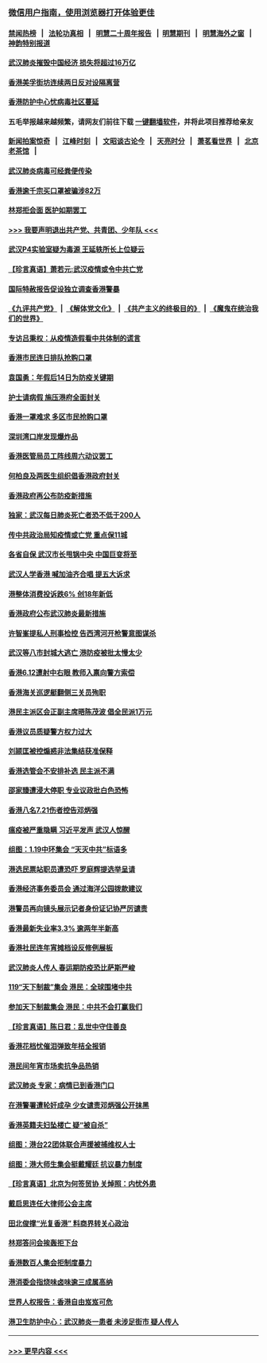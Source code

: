 ### [微信用户指南，使用浏览器打开体验更佳](https://github.com/gfw-breaker/banned-news1/blob/master/indexes/wechat-guide.md?t=0)
#### [禁闻热榜](热点新闻.md?t=0)  &nbsp;&nbsp;|&nbsp;&nbsp; [法轮功真相](https://github.com/gfw-breaker/truth/blob/master/README.md?t=0) &nbsp;&nbsp;|&nbsp;&nbsp; [明慧二十周年报告](https://github.com/gfw-breaker/mh-reports/blob/master/README.md?t=0) &nbsp;&nbsp;|&nbsp;&nbsp;[明慧期刊](https://github.com/gfw-breaker/mh-qikan) &nbsp;&nbsp;|&nbsp;&nbsp; [明慧海外之窗](https://github.com/gfw-breaker/mh-news/blob/master/README.md?t=0) &nbsp;&nbsp;|&nbsp;&nbsp; [神韵特别报道](https://github.com/gfw-breaker/mh-news/blob/master/shenyun.md?t=0)
#### [武汉肺炎摧毁中国经济 损失将超过16万亿](../pages/nsc415/n11839723.md?t=02040355) 
#### [香港美孚街坊连续两日反对设隔离营](../pages/nsc415/n11839962.md?t=02040355) 
#### [香港防护中心忧病毒社区蔓延](../pages/nsc415/n11839933.md?t=02040355) 
#### 五毛举报越来越频繁，请网友们前往下载 [一键翻墙软件](https://github.com/gfw-breaker/ssr-accounts)，并将此项目推荐给亲友
#### [新闻拍案惊奇](https://github.com/gfw-breaker/banned-news1/blob/master/pages/link4.md) &nbsp;&nbsp;|&nbsp;&nbsp; [江峰时刻](https://github.com/gfw-breaker/banned-news1/blob/master/pages/link4.md) &nbsp;&nbsp;|&nbsp;&nbsp; [文昭谈古论今](https://github.com/gfw-breaker/banned-news1/blob/master/pages/link4.md) &nbsp;&nbsp;|&nbsp;&nbsp; [天亮时分](https://github.com/gfw-breaker/banned-news1/blob/master/pages/link4.md) &nbsp;&nbsp;|&nbsp;&nbsp; [萧茗看世界](https://github.com/gfw-breaker/banned-news1/blob/master/pages/link4.md) &nbsp;&nbsp;|&nbsp;&nbsp; [北京老茶馆](https://github.com/gfw-breaker/banned-news1/blob/master/pages/link4.md) &nbsp;&nbsp;|&nbsp;&nbsp; 
#### [武汉肺炎病毒可经粪便传染](../pages/nsc415/n11839939.md?t=02040355) 
#### [香港逾千宗买口罩被骗涉82万](../pages/nsc415/n11839914.md?t=02040355) 
#### [林郑拒会面 医护如期罢工](../pages/nsc415/n11839892.md?t=02040355) 
#### [>>> 我要声明退出共产党、共青团、少年队 <<<](https://github.com/begood0513/goodnews/blob/master/quit/letter.md) 
#### [武汉P4实验室疑为毒源 王延轶所长上位疑云](../pages/nsc415/n11835543.md?t=02040355) 
#### [【珍言真语】萧若元:武汉疫情或令中共亡党](../pages/nsc415/n11829394.md?t=02040355) 
#### [国际特赦报告促设独立调查香港警暴](../pages/nsc415/n11833845.md?t=02040355) 
#### [《九评共产党》](https://github.com/begood0513/9ping.md/blob/master/README.md) &nbsp;|&nbsp; [《解体党文化》](../../../../jtdwh.md/blob/master/README.md)  &nbsp;|&nbsp; [《共产主义的终极目的》](../../../../gczydzjmd.md/blob/master/README.md) &nbsp;|&nbsp; [《魔鬼在统治我们的世界》](../../../../mgztzwmdsj.md/blob/master/README.md) 
#### [专访吕秉权：从疫情造假看中共体制的谎言](../pages/nsc415/n11833813.md?t=02040355) 
#### [香港市民连日排队抢购口罩](../pages/nsc415/n11833794.md?t=02040355) 
#### [袁国勇：年假后14日为防疫关键期](../pages/nsc415/n11831088.md?t=02040355) 
#### [护士请病假 施压港府全面封关](../pages/nsc415/n11831030.md?t=02040355) 
#### [香港一罩难求 多区市民抢购口罩](../pages/nsc415/n11831002.md?t=02040355) 
#### [深圳湾口岸发现爆炸品](../pages/nsc415/n11828802.md?t=02040355) 
#### [香港医管局员工阵线周六动议罢工](../pages/nsc415/n11828762.md?t=02040355) 
#### [何柏良及两医生组织倡香港政府封关](../pages/nsc415/n11828749.md?t=02040355) 
#### [香港政府再公布防疫新措施](../pages/nsc415/n11828716.md?t=02040355) 
#### [独家：武汉每日肺炎死亡者恐不低于200人](../pages/nsc415/n11828240.md?t=02040355) 
#### [传中共政治局知疫情或亡党 重点保11城](../pages/nsc415/n11828145.md?t=02040355) 
#### [各省自保 武汉市长甩锅中央 中国巨变将至](../pages/nsc415/n11828021.md?t=02040355) 
#### [武汉人学香港 喊加油齐合唱 提五大诉求](../pages/nsc415/n11827046.md?t=02040355) 
#### [港整体消费投诉跌6% 创18年新低](../pages/nsc415/n11817280.md?t=02040355) 
#### [香港政府公布武汉肺炎最新措施](../pages/nsc415/n11817152.md?t=02040355) 
#### [许智峯提私人刑事检控 告西湾河开枪警意图谋杀](../pages/nsc415/n11817132.md?t=02040355) 
#### [武汉等八市封城大逃亡 港防疫被批太慢太少](../pages/nsc415/n11817058.md?t=02040355) 
#### [香港6.12遭射中右眼 教师入禀向警方索偿](../pages/nsc415/n11814678.md?t=02040355) 
#### [香港海关巡逻艇翻侧三关员殉职](../pages/nsc415/n11814604.md?t=02040355) 
#### [港民主派区会正副主席晤陈茂波 倡全民派1万元](../pages/nsc415/n11814582.md?t=02040355) 
#### [香港议员质疑警方权力过大](../pages/nsc415/n11814560.md?t=02040355) 
#### [刘颕匡被控煽惑非法集结获准保释](../pages/nsc415/n11811727.md?t=02040355) 
#### [香港选管会不安排补选 民主派不满](../pages/nsc415/n11811691.md?t=02040355) 
#### [邵家臻遭浸大停职 专业议政批白色恐怖](../pages/nsc415/n11811670.md?t=02040355) 
#### [香港八名7.21伤者控告邓炳强](../pages/nsc415/n11811623.md?t=02040355) 
#### [瘟疫被严重隐瞒 习近平发声 武汉人惊醒](../pages/nsc415/n11811186.md?t=02040355) 
#### [组图：1.19中环集会 “天灭中共”标语多](../pages/nsc415/n11809514.md?t=02040355) 
#### [港选民票站职员遭恐吓 罗庭辉提选举呈请](../pages/nsc415/n11808914.md?t=02040355) 
#### [香港经济事务委员会 通过海洋公园拨款建议](../pages/nsc415/n11808906.md?t=02040355) 
#### [港警员再向镜头展示记者身份证记协严厉谴责](../pages/nsc415/n11808888.md?t=02040355) 
#### [香港最新失业率3.3% 逾两年半新高](../pages/nsc415/n11808887.md?t=02040355) 
#### [香港社民连年宵摊档设反修例展板](../pages/nsc415/n11808857.md?t=02040355) 
#### [武汉肺炎人传人 春运期防疫恐比萨斯严峻](../pages/nsc415/n11808739.md?t=02040355) 
#### [119“天下制裁”集会 港民：全球围堵中共](../pages/nsc415/n11806318.md?t=02040355) 
#### [参加天下制裁集会 港民：中共不会打赢我们](../pages/nsc415/n11806596.md?t=02040355) 
#### [【珍言真语】陈日君：乱世中守住善良](../pages/nsc415/n11806247.md?t=02040355) 
#### [香港花档忧催泪弹致年桔全报销](../pages/nsc415/n11806130.md?t=02040355) 
#### [港民间年宵市场卖抗争品热销](../pages/nsc415/n11806073.md?t=02040355) 
#### [武汉肺炎 专家：病情已到香港门口](../pages/nsc415/n11806020.md?t=02040355) 
#### [在港警署遭轮奸成孕 少女谴责邓炳强公开抹黑](../pages/nsc415/n11805981.md?t=02040355) 
#### [香港英籍夫妇坠楼亡 疑“被自杀”](../pages/nsc415/n11805937.md?t=02040355) 
#### [组图：港台22团体联合声援被捕维权人士](../pages/nsc415/n11801834.md?t=02040355) 
#### [组图：港大师生集会挺戴耀廷 抗议暴力制度](../pages/nsc415/n11799298.md?t=02040355) 
#### [【珍言真语】北京为何签贸协 关焯照：内忧外患](../pages/nsc415/n11799790.md?t=02040355) 
#### [戴启思连任大律师公会主席](../pages/nsc415/n11799306.md?t=02040355) 
#### [田北俊撑“光复香港” 料商界转关心政治](../pages/nsc415/n11799287.md?t=02040355) 
#### [林郑答问会挨轰拒下台](../pages/nsc415/n11799261.md?t=02040355) 
#### [香港数百人集会拒制度暴力](../pages/nsc415/n11796941.md?t=02040355) 
#### [港消委会指烧味卤味逾三成属高纳](../pages/nsc415/n11796815.md?t=02040355) 
#### [世界人权报告：香港自由岌岌可危](../pages/nsc415/n11796873.md?t=02040355) 
#### [港卫生防护中心：武汉肺炎一患者 未涉足街市 疑人传人](../pages/nsc415/n11796789.md?t=02040355) 

----
#### [ >>> 更早内容 <<< ](../indexes/nsc415-earlier.md)

